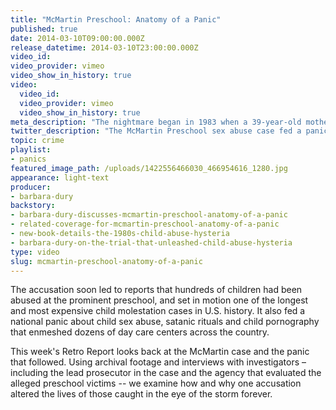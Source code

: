 ```yaml
---
title: "McMartin Preschool: Anatomy of a Panic"
published: true
date: 2014-03-10T09:00:00.000Z
release_datetime: 2014-03-10T23:00:00.000Z
video_id:
video_provider: vimeo
video_show_in_history: true
video:
  video_id:
  video_provider: vimeo
  video_show_in_history: true
meta_description: "The nightmare began in 1983 when a 39-year-old mother called the police department in Manhattan Beach, California and accused a teacher at the McMartin Preschool, Raymond Buckey, of molesting her two and a half-year old son. "
twitter_description: "The McMartin Preschool sex abuse case fed a panic that enmeshed many day care centers across the US "
topic: crime
playlist:
- panics
featured_image_path: /uploads/1422556466030_466954616_1280.jpg
appearance: light-text
producer:
- barbara-dury
backstory:
- barbara-dury-discusses-mcmartin-preschool-anatomy-of-a-panic
- related-coverage-for-mcmartin-preschool-anatomy-of-a-panic
- new-book-details-the-1980s-child-abuse-hysteria
- barbara-dury-on-the-trial-that-unleashed-child-abuse-hysteria
type: video
slug: mcmartin-preschool-anatomy-of-a-panic
---
```


The accusation soon led to reports that hundreds of children had been abused at the prominent preschool, and set in motion one of the longest and most expensive child molestation cases in U.S. history. It also fed a national panic about child sex abuse, satanic rituals and child pornography that enmeshed dozens of day care centers across the country.

This week's Retro Report looks back at the McMartin case and the panic that followed. Using archival footage and interviews with investigators – including the lead prosecutor in the case and the agency that evaluated the alleged preschool victims -- we examine how and why one accusation altered the lives of those caught in the eye of the storm forever.

